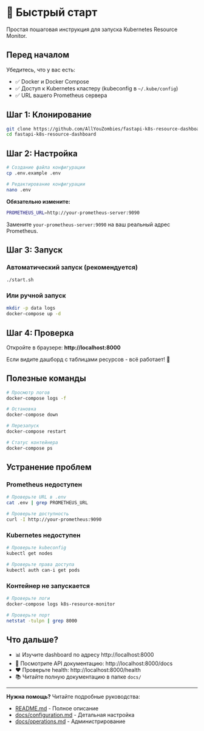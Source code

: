 # 🚀 Быстрый старт

Простая пошаговая инструкция для запуска Kubernetes Resource Monitor.

## Перед началом

Убедитесь, что у вас есть:
- ✅ Docker и Docker Compose
- ✅ Доступ к Kubernetes кластеру (kubeconfig в `~/.kube/config`)
- ✅ URL вашего Prometheus сервера

## Шаг 1: Клонирование

```bash
git clone https://github.com/AllYouZombies/fastapi-k8s-resource-dashboard.git
cd fastapi-k8s-resource-dashboard
```

## Шаг 2: Настройка

```bash
# Создание файла конфигурации
cp .env.example .env

# Редактирование конфигурации
nano .env
```

**Обязательно измените:**
```bash
PROMETHEUS_URL=http://your-prometheus-server:9090
```

Замените `your-prometheus-server:9090` на ваш реальный адрес Prometheus.

## Шаг 3: Запуск

### Автоматический запуск (рекомендуется)
```bash
./start.sh
```

### Или ручной запуск
```bash
mkdir -p data logs
docker-compose up -d
```

## Шаг 4: Проверка

Откройте в браузере: **http://localhost:8000**

Если видите дашборд с таблицами ресурсов - всё работает! 🎉

## Полезные команды

```bash
# Просмотр логов
docker-compose logs -f

# Остановка
docker-compose down

# Перезапуск
docker-compose restart

# Статус контейнера
docker-compose ps
```

## Устранение проблем

### Prometheus недоступен
```bash
# Проверьте URL в .env
cat .env | grep PROMETHEUS_URL

# Проверьте доступность
curl -I http://your-prometheus:9090
```

### Kubernetes недоступен
```bash
# Проверьте kubeconfig
kubectl get nodes

# Проверьте права доступа
kubectl auth can-i get pods
```

### Контейнер не запускается
```bash
# Проверьте логи
docker-compose logs k8s-resource-monitor

# Проверьте порт
netstat -tulpn | grep 8000
```

## Что дальше?

- 📊 Изучите dashboard по адресу http://localhost:8000
- 🔧 Посмотрите API документацию: http://localhost:8000/docs
- ❤️ Проверьте health: http://localhost:8000/health
- 📚 Читайте полную документацию в папке `docs/`

---

**Нужна помощь?** Читайте подробные руководства:
- [README.md](README.md) - Полное описание
- [docs/configuration.md](docs/configuration.md) - Детальная настройка
- [docs/operations.md](docs/operations.md) - Администрирование